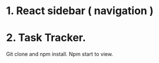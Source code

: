 # 1. React sidebar ( navigation )
# 2. Task Tracker.

Git clone and npm install. Npm start to view.


